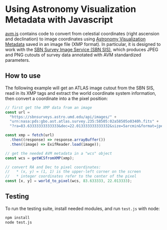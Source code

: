 # Using Astronomy Visualization Metadata with Javascript

[avm.js](avm.js) contains code to convert from celestial coordinates (right ascension and declination) to image coordinates using [Astronomy Visualization Metadata](https://www.virtualastronomy.org/avm_metadata.php) saved in an image file (XMP format). In particular, it is designed to work with the [SBN Survey Image Service (SBN SIS)](https://sbn-survey-image-service.readthedocs.io/), which produces JPEG and PNG cutouts of survey data annotated with AVM standardized parameters.

## How to use

The following example will get an ATLAS image cutout from the SBN SIS, read in its XMP tags and extract the world coordinate system information, then convert a coordinate into a the pixel position:

```js
// first get the XMP data from an image
const url =
  "https://sbnsurveys.astro.umd.edu/api/images/" +
  "urn:nasa:pds:gbo.ast.atlas.survey.235:58505:02a58505o0340h.fits" +
  "?ra=83.63333333333333&dec=22.013333333333332&size=5arcmin&format=jpeg";

const xmp = fetch(url)
  .then((response) => response.arrayBuffer())
  .then((image) => ExifReader.load(image));

// get the needed AVM metadata in a "wcs" object
const wcs = getWCSfromXMP(xmp);

// convert RA and Dec to pixel coordinates:
//   * (x, y) = (1, 1) is the upper-left corner on the screen
//   * integer coordinates refer to the center of the pixel
const [x, y] = world_to_pixel(wcs, 83.633333, 22.013333);
```

## Testing

To run the testing suite, install needed modules, and run `test.js` with node:

```bash
npm install
node test.js
```
